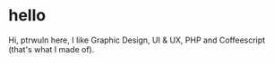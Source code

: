 # hello

Hi,
ptrwuln here, I like Graphic Design, UI & UX, PHP and Coffeescript (that's what I made of).
